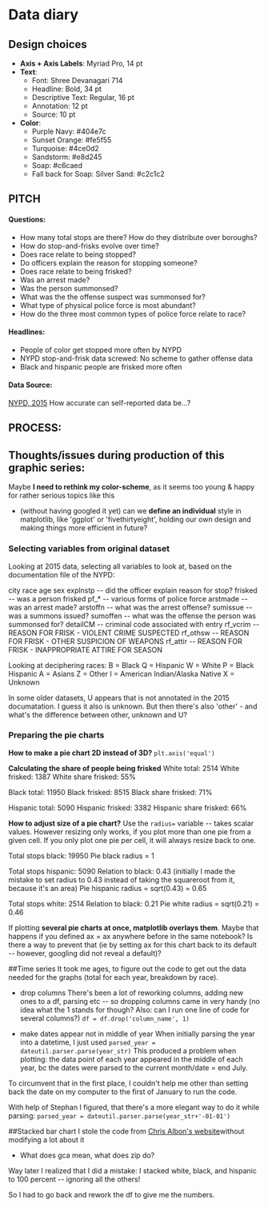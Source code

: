 # Data diary

## Design choices
* **Axis + Axis Labels**: Myriad Pro, 14 pt
* **Text**:
  * Font: Shree Devanagari 714
  * Headline: Bold, 34 pt
  * Descriptive Text: Regular, 16 pt
  * Annotation: 12 pt
  * Source: 10 pt
* **Color**:
  * Purple Navy: #404e7c
  * Sunset Orange: #fe5f55
  * Turquoise: #4ce0d2
  * Sandstorm: #e8d245
  * Soap: #c6caed
  * Fall back for Soap: Silver Sand: #c2c1c2

## PITCH

#### Questions:
* How many total stops are there? How do they distribute over boroughs?
* How do stop-and-frisks evolve over time?
* Does race relate to being stopped?
* Do officers explain the reason for stopping someone?
* Does race relate to being frisked?
* Was an arrest made?
* Was the person summonsed?
* What was the the offense suspect was summonsed for?
* What type of physical police force is most abundant?
* How do the three most common types of police force relate to race?

#### Headlines:
* People of color get stopped more often by NYPD
* NYPD stop-and-frisk data screwed: No scheme to gather offense data
* Black and hispanic people are frisked more often

#### Data Source:
[NYPD, 2015](http://www.nyc.gov/html/nypd/html/analysis_and_planning/stop_question_and_frisk_report.shtml) How accurate can self-reported data be...?

## PROCESS:

## Thoughts/issues during production of this graphic series:

Maybe **I need to rethink my color-scheme**, as it seems too young & happy for rather serious topics like this

* (without having googled it yet) can we **define an individual** style in matplotlib, like 'ggplot' or 'fivethirtyeight', holding our own design and making things more efficient in future?

### Selecting variables from original dataset
Looking at 2015 data, selecting all variables to look at, based on the documentation file of the NYPD:

city
race
age
sex
explnstp -- did the officer explain reason for stop?
frisked -- was a person frisked
pf_* -- various forms of police force
arstmade -- was an arrest made?
arstoffn -- what was the arrest offense?
sumissue -- was a summons issued?
sumoffen -- what was the offense the person was summonsed for?
detailCM -- criminal code associated with entry
rf_vcrim -- REASON FOR FRISK - VIOLENT CRIME SUSPECTED
rf_othsw -- REASON FOR FRISK - OTHER SUSPICION OF WEAPONS
rf_attir -- REASON FOR FRISK - INAPPROPRIATE ATTIRE FOR SEASON

Looking at deciphering races:
B = Black
Q = Hispanic
W = White
P = Black Hispanic
A = Asians
Z = Other
I = American Indian/Alaska Native
X = Unknown

In some older datasets, U appears that is not annotated in the 2015 documatation. I guess it also is unknown. But then there's also 'other' - and what's the difference between other, unknown and U?


### Preparing the pie charts
**How to make a pie chart 2D instead of 3D?**
`plt.axis('equal')`

**Calculating the share of people being frisked**
White total: 2514
White frisked: 1387
White share frisked: 55%

Black total: 11950
Black frisked: 8515
Black share frisked: 71%

Hispanic total: 5090
Hispanic frisked: 3382
Hispanic share frisked: 66%

**How to adjust size of a pie chart?**
Use the `radius=` variable -- takes scalar values. However resizing only works, if you plot more than one pie from a given cell. If you only plot one pie per cell, it will always resize back to one.

Total stops black: 19950
Pie black radius = 1

Total stops hispanic: 5090
Relation to black: 0.43
(initially I made the mistake to set radius to 0.43
  instead of taking the squareroot from it, because it's an area)
Pie hispanic radius = sqrt(0.43) = 0.65

Total stops white: 2514
Relation to black: 0.21
Pie white radius = sqrt(0.21) = 0.46

If plotting **several pie charts at once, matplotlib overlays them**. Maybe that happens if you defined ax = ax anywhere before in the same notebook? Is there a way to prevent that (ie by setting ax for this chart back to its default -- however, googling did not reveal a default)?

##Time series
It took me ages, to figure out the code to get out the data needed for the graphs (total for each year, breakdown by race).

- drop columns
There's been a lot of reworking columns, adding new ones to a df, parsing etc -- so dropping columns came in very handy (no idea what the 1 stands for though? Also: can I run one line of code for several columns?)
`df = df.drop('column_name', 1)`

- make dates appear not in middle of year
When initially parsing the year into a datetime, I just used
`parsed_year = dateutil.parser.parse(year_str)`
This produced a problem when plotting: the data point of each year appeared in the middle of each year, bc the dates were parsed to the current month/date = end July.

To circumvent that in the first place, I couldn't help me other than setting back the date on my computer to the first of January to run the code.

With help of Stephan I figured, that there's a more elegant way to do it while parsing:
`parsed_year = dateutil.parser.parse(year_str+'-01-01')`

##Stacked bar chart
I stole the code from [Chris Albon's website](http://chrisalbon.com/python/matplotlib_percentage_stacked_bar_plot.html)without modifying a lot about it
* What does gca mean, what does zip do?

Way later I realized that I did a mistake: I stacked white, black, and hispanic to 100 percent -- ignoring all the others!

So I had to go back and rework the df to give me the numbers.
